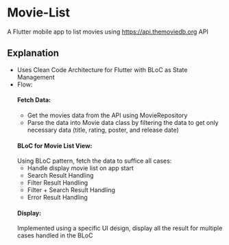 # Movie-List

A Flutter mobile app to list movies using https://api.themoviedb.org API

## Explanation

- Uses Clean Code Architecture for Flutter with BLoC as State Management
- Flow:
  #### Fetch Data:
    - Get the movies data from the API using MovieRepository
    - Parse the data into Movie data class by filtering the data to get only necessary data (title, rating, poster, and release date)
  #### BLoC for Movie List View:
    Using BLoC pattern, fetch the data to suffice all cases:
    - Handle display movie list on app start
    - Search Result Handling
    - Filter Result Handling
    - Filter + Search Result Handling
    - Error Result Handling
  #### Display:
     Implemented using a specific UI design, display all the result for multiple cases handled in the BLoC
